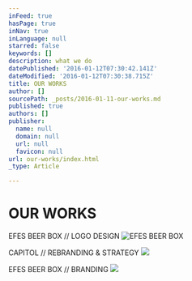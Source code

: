 ```yaml
---
inFeed: true
hasPage: true
inNav: true
inLanguage: null
starred: false
keywords: []
description: what we do
datePublished: '2016-01-12T07:30:42.141Z'
dateModified: '2016-01-12T07:30:38.715Z'
title: OUR WORKS
author: []
sourcePath: _posts/2016-01-11-our-works.md
published: true
authors: []
publisher:
  name: null
  domain: null
  url: null
  favicon: null
url: our-works/index.html
_type: Article

---
```

# OUR WORKS

EFES BEER BOX // LOGO DESIGN
![EFES BEER BOX](https://s3-us-west-2.amazonaws.com/the-grid-img/p/ca5c7e92d14b4e2724e750cea6926cda75b3e09b.jpg)

CAPITOL // REBRANDING & STRATEGY
![](https://the-grid-user-content.s3-us-west-2.amazonaws.com/989819b7-c75b-4c0d-b515-91a7b4189d00.jpg)

EFES BEER BOX // BRANDING
![](https://the-grid-user-content.s3-us-west-2.amazonaws.com/3d625e23-2c89-485f-aa74-7d5214cff085.jpg)
